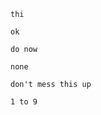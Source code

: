 
    thi
    
    ok
    
    do now
    
    none
    
    don't mess this up
    
    1 to 9


    